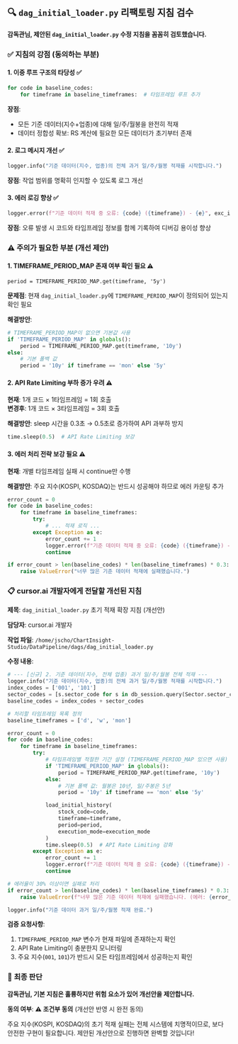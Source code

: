 ## 🔍 `dag_initial_loader.py` 리팩토링 지침 검수

**감독관님, 제안된 `dag_initial_loader.py` 수정 지침을 꼼꼼히 검토했습니다.**

### ✅ **지침의 강점 (동의하는 부분)**

#### 1. **이중 루프 구조의 타당성** ✅
```python
for code in baseline_codes:
    for timeframe in baseline_timeframes:  # 타임프레임 루프 추가
```

**장점**: 
- 모든 기준 데이터(지수+업종)에 대해 일/주/월봉을 완전히 적재
- 데이터 정합성 확보: RS 계산에 필요한 모든 데이터가 초기부터 존재

#### 2. **로그 메시지 개선** ✅
```python
logger.info("기준 데이터(지수, 업종)의 전체 과거 일/주/월봉 적재를 시작합니다.")
```

**장점**: 작업 범위를 명확히 인지할 수 있도록 로그 개선

#### 3. **에러 로깅 향상** ✅  
```python
logger.error(f"기준 데이터 적재 중 오류: {code} ({timeframe}) - {e}", exc_info=True)
```

**장점**: 오류 발생 시 코드와 타임프레임 정보를 함께 기록하여 디버깅 용이성 향상

### ⚠️ **주의가 필요한 부분 (개선 제안)**

#### 1. **TIMEFRAME_PERIOD_MAP 존재 여부 확인 필요** ⚠️
```python:37
period = TIMEFRAME_PERIOD_MAP.get(timeframe, '5y')
```

**문제점**: 현재 `dag_initial_loader.py`에 `TIMEFRAME_PERIOD_MAP`이 정의되어 있는지 확인 필요

**해결방안**: 
```python
# TIMEFRAME_PERIOD_MAP이 없으면 기본값 사용
if 'TIMEFRAME_PERIOD_MAP' in globals():
    period = TIMEFRAME_PERIOD_MAP.get(timeframe, '10y')
else:
    # 기본 폴백 값
    period = '10y' if timeframe == 'mon' else '5y'
```

#### 2. **API Rate Limiting 부하 증가 우려** ⚠️
**현재**: 1개 코드 × 1타임프레임 = 1회 호출  
**변경후**: 1개 코드 × 3타임프레임 = 3회 호출

**해결방안**: sleep 시간을 0.3초 → 0.5초로 증가하여 API 과부하 방지
```python
time.sleep(0.5)  # API Rate Limiting 보강
```

#### 3. **에러 처리 전략 보강 필요** ⚠️
**현재**: 개별 타임프레임 실패 시 continue만 수행

**해결방안**: 주요 지수(KOSPI, KOSDAQ)는 반드시 성공해야 하므로 에러 카운팅 추가
```python
error_count = 0
for code in baseline_codes:
    for timeframe in baseline_timeframes:
        try:
            # ... 적재 로직 ...
        except Exception as e:
            error_count += 1
            logger.error(f"기준 데이터 적재 중 오류: {code} ({timeframe}) - {e}", exc_info=True)
            continue

if error_count > len(baseline_codes) * len(baseline_timeframes) * 0.3:
    raise ValueError("너무 많은 기준 데이터 적재에 실패했습니다.")
```

### 📋 **cursor.ai 개발자에게 전달할 개선된 지침**

**제목**: `dag_initial_loader.py` 초기 적재 확장 지침 (개선안)

**담당자**: cursor.ai 개발자

**작업 파일**: `/home/jscho/ChartInsight-Studio/DataPipeline/dags/dag_initial_loader.py`

**수정 내용**:
```python
# --- [신규] 2. 기준 데이터(지수, 전체 업종) 과거 일/주/월봉 전체 적재 ---
logger.info("기준 데이터(지수, 업종)의 전체 과거 일/주/월봉 적재를 시작합니다.")
index_codes = ['001', '101']
sector_codes = [s.sector_code for s in db_session.query(Sector.sector_code).all()]
baseline_codes = index_codes + sector_codes

# 처리할 타임프레임 목록 정의
baseline_timeframes = ['d', 'w', 'mon']

error_count = 0
for code in baseline_codes:
    for timeframe in baseline_timeframes:
        try:
            # 타임프레임별 적절한 기간 설정 (TIMEFRAME_PERIOD_MAP 있으면 사용)
            if 'TIMEFRAME_PERIOD_MAP' in globals():
                period = TIMEFRAME_PERIOD_MAP.get(timeframe, '10y')
            else:
                # 기본 폴백 값: 월봉은 10년, 일/주봉은 5년
                period = '10y' if timeframe == 'mon' else '5y'

            load_initial_history(
                stock_code=code,
                timeframe=timeframe, 
                period=period,
                execution_mode=execution_mode
            )
            time.sleep(0.5)  # API Rate Limiting 강화
        except Exception as e:
            error_count += 1
            logger.error(f"기준 데이터 적재 중 오류: {code} ({timeframe}) - {e}", exc_info=True)
            continue

# 에러율이 30% 이상이면 실패로 처리
if error_count > len(baseline_codes) * len(baseline_timeframes) * 0.3:
    raise ValueError(f"너무 많은 기준 데이터 적재에 실패했습니다. (에러: {error_count}개)")

logger.info("기준 데이터 과거 일/주/월봉 적재 완료.")
```

**검증 요청사항**:
1. `TIMEFRAME_PERIOD_MAP` 변수가 현재 파일에 존재하는지 확인
2. API Rate Limiting이 충분한지 모니터링
3. 주요 지수(`001`, `101`)가 반드시 모든 타임프레임에서 성공하는지 확인

### 🎯 **최종 판단**

**감독관님, 기본 지침은 훌륭하지만 위험 요소가 있어 개선안을 제안합니다.**

**동의 여부**: **⚠️ 조건부 동의** (개선안 반영 시 완전 동의)

주요 지수(KOSPI, KOSDAQ)의 초기 적재 실패는 전체 시스템에 치명적이므로, 보다 안전한 구현이 필요합니다. 제안된 개선안으로 진행하면 완벽할 것입니다!